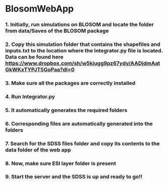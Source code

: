 # BlosomWebApp
### 1. Initially, run simulations on BLOSOM and locate the folder from data/Saves of the BLOSOM package 
### 2. Copy this simulation folder that contains the shapefiles and inputs.txt to the location where the Integrator.py file is located. Data can be found here https://www.dropbox.com/sh/w5kjugg9pz67ydy/AADjdmAatGkWKxTYPJT5GoPaa?dl=0
### 3. Make sure all the packages are correctly installed
### 4. Run Integrator.py
### 5. It automatically generates the required folders
### 6. Corresponding files are automatically generated into the folders
### 7. Search for the SDSS files folder and copy its contents to the data folder of the web app 
### 8. Now, make sure ESI layer folder is present
### 9. Start the server and the SDSS is up and ready to go!!

